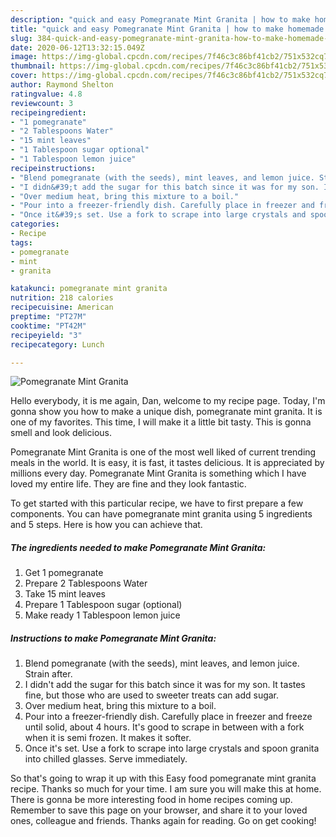 ```yaml
---
description: "quick and easy Pomegranate Mint Granita | how to make homemade Pomegranate Mint Granita"
title: "quick and easy Pomegranate Mint Granita | how to make homemade Pomegranate Mint Granita"
slug: 384-quick-and-easy-pomegranate-mint-granita-how-to-make-homemade-pomegranate-mint-granita
date: 2020-06-12T13:32:15.049Z
image: https://img-global.cpcdn.com/recipes/7f46c3c86bf41cb2/751x532cq70/pomegranate-mint-granita-recipe-main-photo.jpg
thumbnail: https://img-global.cpcdn.com/recipes/7f46c3c86bf41cb2/751x532cq70/pomegranate-mint-granita-recipe-main-photo.jpg
cover: https://img-global.cpcdn.com/recipes/7f46c3c86bf41cb2/751x532cq70/pomegranate-mint-granita-recipe-main-photo.jpg
author: Raymond Shelton
ratingvalue: 4.8
reviewcount: 3
recipeingredient:
- "1 pomegranate"
- "2 Tablespoons Water"
- "15 mint leaves"
- "1 Tablespoon sugar optional"
- "1 Tablespoon lemon juice"
recipeinstructions:
- "Blend pomegranate (with the seeds), mint leaves, and lemon juice. Strain after."
- "I didn&#39;t add the sugar for this batch since it was for my son. It tastes fine, but those who are used to sweeter treats can add sugar."
- "Over medium heat, bring this mixture to a boil."
- "Pour into a freezer-friendly dish. Carefully place in freezer and freeze until solid, about 4 hours. It&#39;s good to scrape in between with a fork when it is semi frozen. It makes it softer."
- "Once it&#39;s set. Use a fork to scrape into large crystals and spoon granita into chilled glasses. Serve immediately."
categories:
- Recipe
tags:
- pomegranate
- mint
- granita

katakunci: pomegranate mint granita 
nutrition: 218 calories
recipecuisine: American
preptime: "PT27M"
cooktime: "PT42M"
recipeyield: "3"
recipecategory: Lunch

---
```



![Pomegranate Mint Granita](https://img-global.cpcdn.com/recipes/7f46c3c86bf41cb2/751x532cq70/pomegranate-mint-granita-recipe-main-photo.jpg)

Hello everybody, it is me again, Dan, welcome to my recipe page. Today, I'm gonna show you how to make a unique dish, pomegranate mint granita. It is one of my favorites. This time, I will make it a little bit tasty. This is gonna smell and look delicious.



Pomegranate Mint Granita is one of the most well liked of current trending meals in the world. It is easy, it is fast, it tastes delicious. It is appreciated by millions every day. Pomegranate Mint Granita is something which I have loved my entire life. They are fine and they look fantastic.


To get started with this particular recipe, we have to first prepare a few components. You can have pomegranate mint granita using 5 ingredients and 5 steps. Here is how you can achieve that.

<!--inarticleads1-->

##### The ingredients needed to make Pomegranate Mint Granita:

1. Get 1 pomegranate
1. Prepare 2 Tablespoons Water
1. Take 15 mint leaves
1. Prepare 1 Tablespoon sugar (optional)
1. Make ready 1 Tablespoon lemon juice




<!--inarticleads2-->

##### Instructions to make Pomegranate Mint Granita:

1. Blend pomegranate (with the seeds), mint leaves, and lemon juice. Strain after.
1. I didn&#39;t add the sugar for this batch since it was for my son. It tastes fine, but those who are used to sweeter treats can add sugar.
1. Over medium heat, bring this mixture to a boil.
1. Pour into a freezer-friendly dish. Carefully place in freezer and freeze until solid, about 4 hours. It&#39;s good to scrape in between with a fork when it is semi frozen. It makes it softer.
1. Once it&#39;s set. Use a fork to scrape into large crystals and spoon granita into chilled glasses. Serve immediately.




So that's going to wrap it up with this Easy food pomegranate mint granita recipe. Thanks so much for your time. I am sure you will make this at home. There is gonna be more interesting food in home recipes coming up. Remember to save this page on your browser, and share it to your loved ones, colleague and friends. Thanks again for reading. Go on get cooking!
